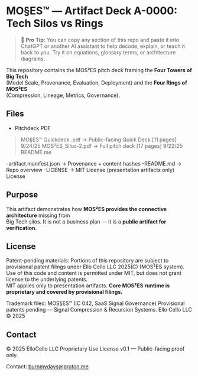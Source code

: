 # MO§ES™ — Artifact Deck A-0000: Tech Silos vs Rings

> 🧠 **Pro Tip:** You can copy any section of this repo and paste it into ChatGPT or another AI assistant to help decode, explain, or teach it back to you. Try it on equations, glossary terms, or architecture diagrams.

This repository contains the MOS²ES pitch deck framing the **Four Towers of Big Tech**  
(Model Scale, Provenance, Evaluation, Deployment) and the **Four Rings of MOS²ES**  
(Compression, Lineage, Metrics, Governance).

## Files
- Pitchdeck PDF
>MO§ES™ Quickdeck .pdf → Public-facing Quick Deck [11 pages] 9/24/25
>MOS²ES_Silos-2.pdf → Full pitch deck [17 pages] 9/22/25
>README.me

-artifact.manifest.json → Provenance + content hashes
-README.md → Repo overview
-LICENSE → MIT License (presentation artifacts only)
License

## Purpose
This artifact demonstrates how **MOS²ES provides the connective architecture** missing from  
Big Tech silos. It is not a business plan — it is a **public artifact for verification**.

## License
Patent-pending materials: Portions of this repository are subject to provisional patent filings under Ello Cello LLC 2025(C) (MOS²ES system).  
Use of this code and content is permitted under MIT, but does not grant license to the underlying patents.  
MIT applies only to presentation artifacts. **Core MOS²ES runtime is proprietary and covered by provisional filings.**



Trademark filed: MOS§ES™ (IC 042, SaaS Signal Governance) Provisional patents pending — Signal Compression & Recursion Systems. Ello Cello LLC © 2025

## Contact
© 2025 ElloCello LLC
Proprietary Use License v0.1 — Public-facing proof only.

Contact: burnmydays@proton.me
